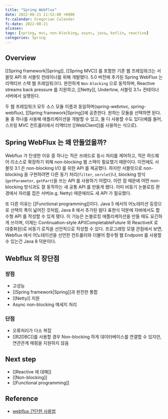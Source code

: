 ```yaml
---
title: "Spring WebFlux"
date: 2022-08-21 11:52:00 +0900
fc-calendar: Gregorian Calendar
fc-date: 2022-08-21
aliases: 
tags: [spring, mvc, non-blocking, async, java, kotlin, reactive]
categories: Spring
---
```


## Overview

[[Spring framework|Spring]], [[Spring MVC]] 를 포함한 기존 웹 프레임워크는 서블릿 API 와 서블릿 컨테이너를 위해 개발됐다. 5.0 버전에 추가된 Spring WebFlux 는 리액티브 스택 웹 프레임워크다. 완전하게 `Non-blocking` 으로 동작하며, Reactive streams back pressure 를 지원하고, [[Netty]], Undertow, 서블릿 3.1+ 컨테이너 서버에서 실행된다.

두 웹 프레임워크 모두 소스 모듈 이름과 동일하며(spring-webmvc, spring-webflux), [[Spring framework|Spring]]에 공존한다. 원하는 모듈을 선택하면 된다. 둘 중 하나를 사용해 애플리케이션을 개발할 수 있고, 둘 다 사용할 수도 있다(예를 들어, 스프링 MVC 컨트롤러에서 리액티브 [[WebClient]]를 사용하는 식으로).

## Spring WebFlux 는 왜 만들었을까?

Webflux 가 탄생한 이유 중 하나는 적은 쓰레드로 동시 처리를 제어하고, 적은 하드웨어 리소스로 확장하기 위해 non-blocking 웹 스택이 필요했기 때문이다. 이전에도 서블릿 3.1 은 non-blocking I/O 를 위한 API 를 제공했다. 하지만 서블릿으로 non-blocking 을 구현하려면 다른 동기 처리(`filter`, `servlet`)나, blocking 방식(`getParameter`, `getPart`)을 쓰는 API 를 사용하기 어렵다. 이런 점 때문에 어떤 non-blocking 방식과도 잘 동작하는 새 공통 API 를 만들게 됐다. 이미 비동기 논블로킹 환경에서 자리를 잡은 서버(e.g. Netty) 때문에라도 새 API 가 필요했다.

또 다른 이유는 [[Functional programming]]이다. Java 5 에서의 어노테이션 등장으로 선택의 폭이 넓어진 것처럼, Java 8 에서 추가된 람다 표현식 덕분에 자바에서도 함수형 API 를 작성할 수 있게 됐다. 이 기능은 논블로킹 애플리케이션을 만들 때도 요긴하게 쓰이며, 이제는 Continuation-style API(CompletableFuture 와 ReactiveX 로 대중화된)로 비동기 로직을 선언적으로 작성할 수 있다. 프로그래밍 모델 관점에서 보면, Webflux 에서 어노테이션을 선언한 컨트롤러와 더불어 함수형 웹 Endpoint 를 사용할 수 있는건 Java 8 덕분이다.

## Webflux 의 장단점

### 장점

- 고성능
- [[Spring framework|Spring]]과 완전한 통합
- [[Netty]] 지원
- Async non-blocking 메세지 처리

### 단점

- 오류처리가 다소 복잡
- [[R2DBC]]를 사용할 경우 Non-blocking 하게 데이터베이스를 연결할 수 있지만, 연관관계 매핑을 지원하지 않음

## Next step

- [[Reactive 에 대해]]
- [[Non-blocking]]
- [[Functional programming]]

## Reference

- [webflux 간단한 사용법](https://www.devkuma.com/docs/spring-webflux/)